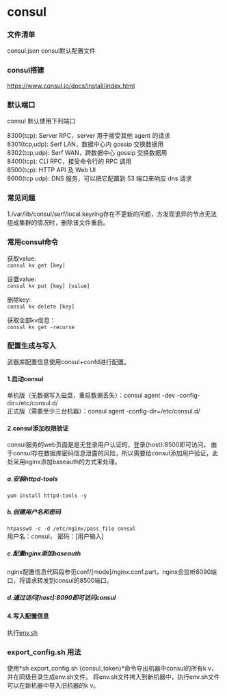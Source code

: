 consul
=

### 文件清单
consul.json  consul默认配置文件

### consul搭建
https://www.consul.io/docs/install/index.html

### 默认端口
consul 默认使用下列端口

8300(tcp): Server RPC，server 用于接受其他 agent 的请求  
8301(tcp,udp): Serf LAN，数据中心内 gossip 交换数据用  
8302(tcp,udp): Serf WAN，跨数据中心 gossip 交换数据用  
8400(tcp): CLI RPC，接受命令行的 RPC 调用  
8500(tcp): HTTP API 及 Web UI  
8600(tcp udp): DNS 服务，可以把它配置到 53 端口来响应 dns 请求

### 常见问题  
1./var/lib/consul/serf/local.keyring存在不更新的问题，方发现诡异的节点无法组成集群的情况时，删除该文件重启。

### 常用consul命令
获取value:  
`consul kv get [key]`

设置value:  
`consul kv put [key] [value]`

删除key:  
`consul kv delete [key]`

获取全部kv信息：  
`consul kv get -recurse`

### 配置生成与写入
武器库配置信息使用consul+confd进行配置。  
#### 1.启动consul  
单机版（无数据写入磁盘，重启数据丢失）：consul agent -dev -config-dir=/etc/consul.d/   
正式版（需要至少三台机器）：consul agent -config-dir=/etc/consul.d/

#### 2.consul添加权限验证  
consul服务的web页面是是无登录用户认证的，登录{host}:8500即可访问。
由于consul存在数据库密码信息泄露的风险，所以需要给consul添加用户验证，此处采用nginx添加baseauth的方式来处理。  
##### a.安装httpd-tools  
`yum install httpd-tools -y`  
##### b.创建用户名和密码
`htpasswd -c -d /etc/nginx/pass_file consul`  
用户名：consul， 密码：[用户输入]  
##### c.配置nginx添加baseauth  
nginx配置信息代码段参见conf/[mode]/nginx.conf.part，nginx会监听8090端口，将请求转发到consul的8500端口。  
##### d.通过访问[host]:8090即可访问consul

#### 4.写入配置信息   
执行[env.sh](env.sh)

### export_config.sh 用法
使用*sh export_config.sh {consul_token}*命令导出机器中consul的所有k v，并在同级目录生成env.sh文件。
将env.sh文件拷入到新机器中，执行env.sh文件可以在新机器中导入旧机器的k v。

